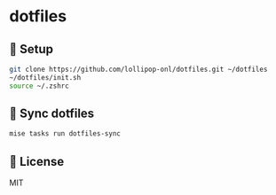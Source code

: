 # dotfiles

## 🔰 Setup

```sh
git clone https://github.com/lollipop-onl/dotfiles.git ~/dotfiles
~/dotfiles/init.sh
source ~/.zshrc
```

## 🔄 Sync dotfiles

```sh
mise tasks run dotfiles-sync
```

## 🛂 License

MIT

